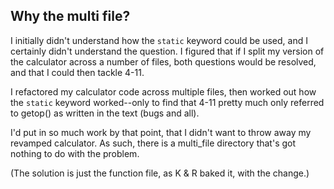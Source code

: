 Why the multi file?
-------------------

I initially didn't understand how the `static` keyword could be used, and I certainly didn't understand the question. I figured that if I split my version of the calculator across a number of files, both questions would be resolved, and that I could then tackle 4-11.

I refactored my calculator code across multiple files, then worked out how the `static` keyword worked--only to find that 4-11 pretty much only referred to getop() as written in the text (bugs and all).

I'd put in so much work by that point, that I didn't want to throw away my revamped calculator. As such, there is a multi\_file directory that's got nothing to do with the problem.

(The solution is just the function file, as K & R baked it, with the change.)
